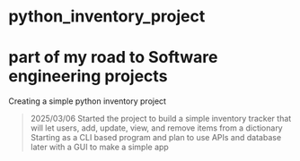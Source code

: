 # python_inventory_project
# part of my road to Software engineering projects

Creating a simple python inventory project
> 2025/03/06
> Started the project to build a simple inventory tracker that will let users, add, update, view, and remove items from a dictionary
> Starting as a CLI based program and plan to use APIs and database later with a GUI to make a simple app
